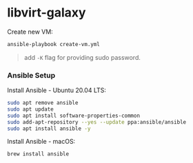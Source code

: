 # libvirt-galaxy

Create new VM:
```bash
ansible-playbook create-vm.yml
```
> add `-K` flag for providing sudo password.

### Ansible Setup

Install Ansible - Ubuntu 20.04 LTS:
```bash
sudo apt remove ansible
sudo apt update
sudo apt install software-properties-common
sudo add-apt-repository --yes --update ppa:ansible/ansible
sudo apt install ansible -y
```

Install Ansible - macOS:
```bash
brew install ansible
```
